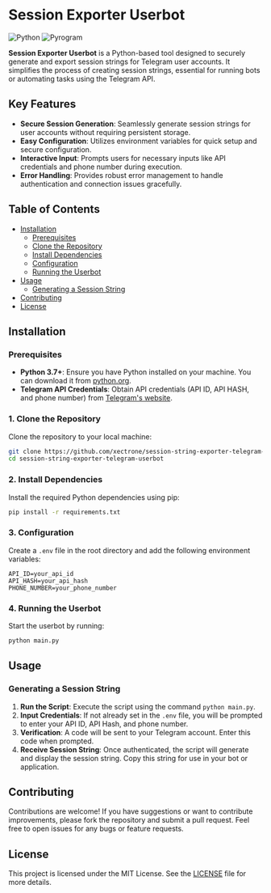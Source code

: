 # Session Exporter Userbot

![Python](https://img.shields.io/badge/python-3.7%2B-blue)
![Pyrogram](https://img.shields.io/badge/pyrogram-2.0.25-blue)

**Session Exporter Userbot** is a Python-based tool designed to securely generate and export session strings for Telegram user accounts. It simplifies the process of creating session strings, essential for running bots or automating tasks using the Telegram API.

## Key Features

- **Secure Session Generation**: Seamlessly generate session strings for user accounts without requiring persistent storage.
- **Easy Configuration**: Utilizes environment variables for quick setup and secure configuration.
- **Interactive Input**: Prompts users for necessary inputs like API credentials and phone number during execution.
- **Error Handling**: Provides robust error management to handle authentication and connection issues gracefully.

## Table of Contents

- [Installation](#installation)
  - [Prerequisites](#prerequisites)
  - [Clone the Repository](#1-clone-the-repository)
  - [Install Dependencies](#2-install-dependencies)
  - [Configuration](#3-configuration)
  - [Running the Userbot](#4-running-the-userbot)
- [Usage](#usage)
  - [Generating a Session String](#generating-a-session-string)
- [Contributing](#contributing)
- [License](#license)

## Installation

### Prerequisites

- **Python 3.7+**: Ensure you have Python installed on your machine. You can download it from [python.org](https://www.python.org/).
- **Telegram API Credentials**: Obtain API credentials (API ID, API HASH, and phone number) from [Telegram's website](https://my.telegram.org/auth).

### 1. Clone the Repository

Clone the repository to your local machine:

```bash
git clone https://github.com/xectrone/session-string-exporter-telegram-userbot-.git
cd session-string-exporter-telegram-userbot
```

### 2. Install Dependencies

Install the required Python dependencies using pip:

```bash
pip install -r requirements.txt
```

### 3. Configuration

Create a `.env` file in the root directory and add the following environment variables:

```plaintext
API_ID=your_api_id
API_HASH=your_api_hash
PHONE_NUMBER=your_phone_number
```

### 4. Running the Userbot

Start the userbot by running:

```bash
python main.py
```

## Usage

### Generating a Session String

1. **Run the Script**: Execute the script using the command `python main.py`.
2. **Input Credentials**: If not already set in the `.env` file, you will be prompted to enter your API ID, API Hash, and phone number.
3. **Verification**: A code will be sent to your Telegram account. Enter this code when prompted.
4. **Receive Session String**: Once authenticated, the script will generate and display the session string. Copy this string for use in your bot or application.

## Contributing

Contributions are welcome! If you have suggestions or want to contribute improvements, please fork the repository and submit a pull request. Feel free to open issues for any bugs or feature requests.

## License

This project is licensed under the MIT License. See the [LICENSE](LICENSE) file for more details.
